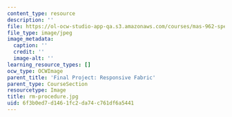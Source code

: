 ```yaml
---
content_type: resource
description: ''
file: https://ol-ocw-studio-app-qa.s3.amazonaws.com/courses/mas-962-special-topics-new-textiles-spring-2010/6f3b0ed7d1461fc2da74c761df6a5441_rm-procedure.jpg
file_type: image/jpeg
image_metadata:
  caption: ''
  credit: ''
  image-alt: ''
learning_resource_types: []
ocw_type: OCWImage
parent_title: 'Final Project: Responsive Fabric'
parent_type: CourseSection
resourcetype: Image
title: rm-procedure.jpg
uid: 6f3b0ed7-d146-1fc2-da74-c761df6a5441
---
```


